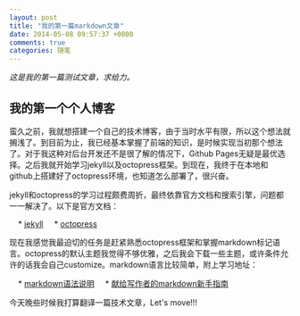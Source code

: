 ```yaml
---
layout: post
title: "我的第一篇markdown文章"
date: 2014-05-08 09:57:37 +0800
comments: true
categories: 随笔
---
```


*这是我的第一篇测试文章，求给力。*

## 我的第一个个人博客

蛮久之前，我就想搭建一个自己的技术博客，由于当时水平有限，所以这个想法就搁浅了。到目前为止，我已经基本掌握了前端的知识，是时候实现当初那个想法了。对于我这种对后台开发还不是很了解的情况下，Github Pages无疑是最优选择。之后我就开始学习jekyll以及octopress框架。到现在，我终于在本地和github上搭建好了octopress环境，也知道怎么部署了，很兴奋。

jekyll和octopress的学习过程颇费周折，最终依靠官方文档和搜索引擎，问题都一一解决了。以下是官方文档：

&nbsp;&nbsp;&nbsp;&nbsp;* [jekyll](http://jekyllrb.com/docs/home/ "jekyll")
&nbsp;&nbsp;&nbsp;&nbsp;* [octopress](http://octopress.org/ "octopress")

现在我感觉我最迫切的任务是赶紧熟悉octopress框架和掌握markdown标记语言。octopress的默认主题我觉得不够优雅，之后我会下载一些主题，或许条件允许的话我会自己customize。markdown语言比较简单，附上学习地址：

&nbsp;&nbsp;&nbsp;&nbsp;* [markdown语法说明](http://wowubuntu.com/markdown/)
&nbsp;&nbsp;&nbsp;&nbsp;* [献给写作者的markdown新手指南](http://jianshu.io/p/q81RER)

今天晚些时候我打算翻译一篇技术文章，Let's move!!!
